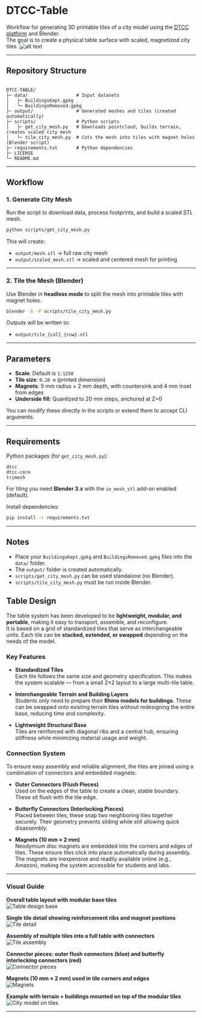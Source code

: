 # DTCC-Table

Workflow for generating 3D printable tiles of a city model using the [DTCC platform](https://github.com/dtcc-platform/dtcc) and Blender.  
The goal is to create a physical table surface with scaled, magnetized city tiles.
![alt text](image.png)

---

## Repository Structure

```

DTCC-TABLE/
├─ data/                  # Input datasets
│   ├─ BuildingsKept.gpkg
│   └─ BuildingsRemoved.gpkg
├─ output/                # Generated meshes and tiles (created automatically)
├─ scripts/               # Python scripts
│   ├─ get_city_mesh.py   # Downloads pointcloud, builds terrain, creates scaled city mesh
│   └─ tile_city_mesh.py  # Cuts the mesh into tiles with magnet holes (Blender script)
├─ requirements.txt       # Python dependencies
├─ LICENSE
└─ README.md

````

---

## Workflow

### 1. Generate City Mesh
Run the script to download data, process footprints, and build a scaled STL mesh.

```bash
python scripts/get_city_mesh.py
````

This will create:

* `output/mesh.stl` → full raw city mesh
* `output/scaled_mesh.stl` → scaled and centered mesh for printing

---

### 2. Tile the Mesh (Blender)

Use Blender in **headless mode** to split the mesh into printable tiles with magnet holes.

```bash
blender -b -P scripts/tile_city_mesh.py
```

Outputs will be written to:

* `output/tile_{col}_{row}.stl`

---

## Parameters

* **Scale**: Default is `1:1250`
* **Tile size**: `0.20 m` (printed dimension)
* **Magnets**: 5 mm radius × 2 mm depth, with countersink and 4 mm inset from edges
* **Underside fill**: Quantized to 20 mm steps, anchored at Z=0

You can modify these directly in the scripts or extend them to accept CLI arguments.

---

## Requirements

Python packages (for `get_city_mesh.py`):

```
dtcc
dtcc-core
trimesh
```

For tiling you need **Blender 3.x** with the `io_mesh_stl` add-on enabled (default).

Install dependencies:

```bash
pip install -r requirements.txt
```

---

## Notes

* Place your `BuildingsKept.gpkg` and `BuildingsRemoved.gpkg` files into the `data/` folder.
* The `output/` folder is created automatically.
* `scripts/get_city_mesh.py` can be used standalone (no Blender).
* `scripts/tile_city_mesh.py` must be run inside Blender.

## Table Design

The table system has been developed to be **lightweight, modular, and portable**, making it easy to transport, assemble, and reconfigure.  
It is based on a grid of standardized tiles that serve as interchangeable units. Each tile can be **stacked, extended, or swapped** depending on the needs of the model.

### Key Features

- **Standardized Tiles**  
  Each tile follows the same size and geometry specification. This makes the system scalable — from a small 2×2 layout to a large multi-tile table.  

- **Interchangeable Terrain and Building Layers**  
  Students only need to prepare their **Rhino models for buildings**. These can be swapped onto existing terrain tiles without redesigning the entire base, reducing time and complexity.  

- **Lightweight Structural Base**  
  Tiles are reinforced with diagonal ribs and a central hub, ensuring stiffness while minimizing material usage and weight.  

### Connection System

To ensure easy assembly and reliable alignment, the tiles are joined using a combination of connectors and embedded magnets:

- **Outer Connectors (Flush Pieces)**  
  Used on the edges of the table to create a clean, stable boundary. These sit flush with the tile edge.  

- **Butterfly Connectors (Interlocking Pieces)**  
  Placed between tiles, these snap two neighboring tiles together securely. Their geometry prevents sliding while still allowing quick disassembly.  

- **Magnets (10 mm × 2 mm)**  
  Neodymium disc magnets are embedded into the corners and edges of tiles. These ensure tiles click into place automatically during assembly.  
  The magnets are inexpensive and readily available online (e.g., Amazon), making the system accessible for students and labs.  

---

### Visual Guide

**Overall table layout with modular base tiles**  
![Table design base](media/image-1.png)

**Single tile detail showing reinforcement ribs and magnet positions**  
![Tile detail](media/image-2.png)

**Assembly of multiple tiles into a full table with connectors**  
![Tile assembly](media/image-3.png)

**Connector pieces: outer flush connectors (blue) and butterfly interlocking connectors (red)**  
![Connector pieces](media/image-4.png)

**Magnets (10 mm × 2 mm) used in tile corners and edges**  
![Magnets](media/image-5.png)

**Example with terrain + buildings mounted on top of the modular tiles**  
![City model on tiles](media/image.png)

---
